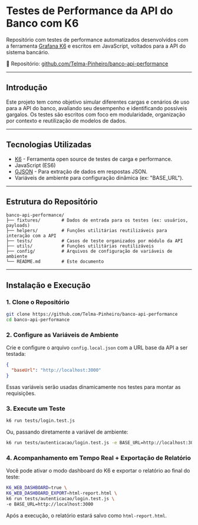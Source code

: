 # Testes de Performance da API do Banco com K6

Repositório com testes de performance automatizados desenvolvidos com a
ferramenta [Grafana K6](https://k6.io/) e escritos em JavaScript,
voltados para a API do sistema bancário.

🔗 Repositório:
[github.com/Telma-Pinheiro/banco-api-performance](https://github.com/Telma-Pinheiro/banco-api-performance)

------------------------------------------------------------------------

## Introdução

Este projeto tem como objetivo simular diferentes cargas e cenários de
uso para a API do banco, avaliando seu desempenho e identificando
possíveis gargalos. Os testes são escritos com foco em modularidade,
organização por contexto e reutilização de modelos de dados.

------------------------------------------------------------------------

## Tecnologias Utilizadas

-   [K6](https://k6.io/) - Ferramenta open source de testes de carga e
    performance.
-   JavaScript (ES6)
-   [GJSON](https://github.com/tidwall/gjson) - Para extração de dados
    em respostas JSON.
-   Variáveis de ambiente para configuração dinâmica (ex: "BASE_URL").

------------------------------------------------------------------------

## Estrutura do Repositório

    banco-api-performance/
    ├── fixtures/        # Dados de entrada para os testes (ex: usuários, payloads)
    ├── helpers/         # Funções utilitárias reutilizáveis para interação com a API
    ├── tests/           # Casos de teste organizados por módulo da API
    ├── utils/           # Funções utilitárias reutilizáveis
    ├── config/          # Arquivos de configuração de variáveis de ambiente
    └── README.md        # Este documento

------------------------------------------------------------------------

## Instalação e Execução

### 1. Clone o Repositório

``` bash
git clone https://github.com/Telma-Pinheiro/banco-api-performance
cd banco-api-performance
```

### 2. Configure as Variáveis de Ambiente

Crie e configure o arquivo `config.local.json` com a URL base da API a
ser testada:

``` json
{
  "baseUrl": "http://localhost:3000"
}
```

Essas variáveis serão usadas dinamicamente nos testes para montar as
requisições.

### 3. Execute um Teste

``` bash
k6 run tests/login.test.js
```

Ou, passando diretamente a variável de ambiente:

``` bash
k6 run tests/autenticacao/login.test.js -e BASE_URL=http://localhost:3000
```

### 4. Acompanhamento em Tempo Real + Exportação de Relatório

Você pode ativar o modo dashboard do K6 e exportar o relatório ao final
do teste:

``` bash
K6_WEB_DASHBOARD=true \
K6_WEB_DASHBOARD_EXPORT=html-report.html \
k6 run tests/autenticacao/login.test.js \
-e BASE_URL=http://localhost:3000
```

Após a execução, o relatório estará salvo como `html-report.html`.
